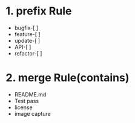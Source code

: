 # 1. prefix Rule
- bugfix-[ ]
- feature-[ ]
- update-[ ]
- API-[ ]
- refactor-[ ] 


# 2. merge Rule(contains)
- README.md
- Test pass
- license
- image capture



 
